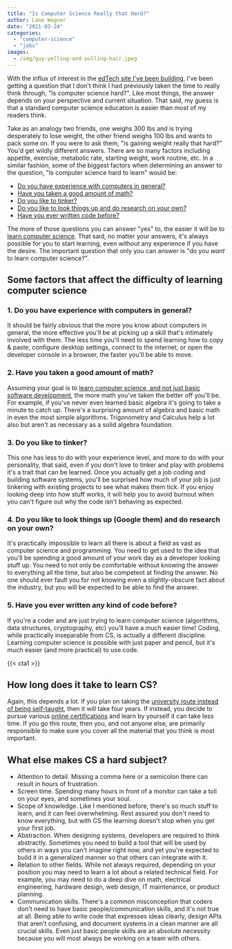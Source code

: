 ```yaml
---
title: "Is Computer Science Really that Hard?"
author: Lane Wagner
date: "2021-03-24"
categories: 
  - "computer-science"
  - "jobs"
images:
  - /img/guy-yelling-and-pulling-hair.jpeg
---
```


With the influx of interest in the [edTech site I've been building](https://boot.dev/), I've been getting a question that I don't think I had previously taken the time to really think through, "Is computer science hard?". Like most things, the answer depends on your perspective and current situation. That said, my guess is that a standard computer science education is easier than most of my readers think.

Take as an analogy two friends, one weighs 300 lbs and is trying desperately to lose weight, the other friend weighs 100 lbs and wants to pack some on. If you were to ask them, "is gaining weight really that hard?" You'd get wildly different answers. There are so many factors including appetite, exercise, metabolic rate, starting weight, work routine, etc. In a similar fashion, some of the biggest factors when determining an answer to the question, "Is computer science hard to learn" would be:

- [Do you have experience with computers in general?](#experience-computers)
- [Have you taken a good amount of math?](#math)
- [Do you like to tinker?](#tinker)
- [Do you like to look things up and do research on your own?](#research)
- [Have you ever written code before?](#code)

The more of those questions you can answer "yes" to, the easier it will be to [learn computer science](/computer-science/comprehensive-guide-to-learn-computer-science-online/). That said, no matter your answers, it's always possible for you to start learning, even without any experience if you have the desire. The important question that only you can answer is "do you _want_ to learn computer science?".

## Some factors that affect the difficulty of learning computer science

### 1\. Do you have experience with computers in general?

It should be fairly obvious that the more you know about computers in general, the more effective you'll be at picking up a skill that's intimately involved with them. The less time you'll need to spend learning how to copy & paste, configure desktop settings, connect to the internet, or open the developer console in a browser, the faster you'll be able to move.

### 2\. Have you taken a good amount of math?

Assuming your goal is to [learn computer science, and not just basic software development](/computer-science/computer-science-vs-software-engineering/), the more math you've taken the better off you'll be. For example, if you've never even learned basic algebra it's going to take a minute to catch up. There's a surprising amount of algebra and basic math in even the most simple algorithms. Trigonometry and Calculus help a lot also but aren't as necessary as a solid algebra foundation.

### 3\. Do you like to tinker?

This one has less to do with your experience level, and more to do with your personality, that said, even if you don't love to tinker and play with problems it's a trait that can be learned. Once you actually get a job coding and building software systems, you'll be surprised how much of your job is just tinkering with existing projects to see what makes them tick. If you enjoy looking deep into how stuff works, it will help you to avoid burnout when you can't figure out why the code isn't behaving as expected.

### 4\. Do you like to look things up (Google them) and do research on your own?

It's practically impossible to learn all there is about a field as vast as computer science and programming. You need to get used to the idea that you'll be spending a good amount of your work day as a developer looking stuff up. You need to not only be comfortable without knowing the answer to everything all the time, but also be competent at finding the answer. No one should ever fault you for not knowing even a slightly-obscure fact about the industry, but you will be expected to be able to find the answer.

### 5\. Have you ever written any kind of code before?

If you're a coder and are just trying to learn computer science (algorithms, data structures, cryptography, etc) you'll have a much easier time! Coding, while practically inseparable from CS, is actually a different discipline. Learning computer science is possible with just paper and pencil, but it's much easier (and more practical) to use code.

{{< cta1 >}}

## How long does it take to learn CS?

Again, this depends a lot. If you plan on taking the [university route instead of being self-taught](/computer-science/compsci-certificate-vs-degree/), then it will take four years. If instead, you decide to pursue various [online certifications](/computer-science/guide-to-certificate-in-computer-science/) and learn by yourself it can take less time. If you go this route, then you, and not anyone else, are primarily responsible to make sure you cover all the material that you think is most important.

## What else makes CS a hard subject?

- Attention to detail. Missing a comma here or a semicolon there can result in hours of frustration.
- Screen time. Spending many hours in front of a monitor can take a toll on your eyes, and sometimes your soul.
- Scope of knowledge. Like I mentioned before, there's so much stuff to learn, and it can feel overwhelming. Rest assured you don't need to know everything, but with CS the learning doesn't stop when you get your first job.
- Abstraction. When designing systems, developers are required to think abstractly. Sometimes you need to build a tool that will be used by others in ways you can't imagine right now, and yet you're expected to build it in a generalized manner so that others can integrate with it.
- Relation to other fields. While not always required, depending on your position you may need to learn a lot about a related technical field. For example, you may need to do a deep dive on math, electrical engineering, hardware design, web design, IT maintenance, or product planning.
- Communication skills. There's a common misconception that coders don't need to have basic people/communication skills, and it's not true at all. Being able to write code that expresses ideas clearly, design APIs that aren't confusing, and document systems in a clean manner are all crucial skills. Even just basic people skills are an absolute necessity because you will most always be working on a team with others.
